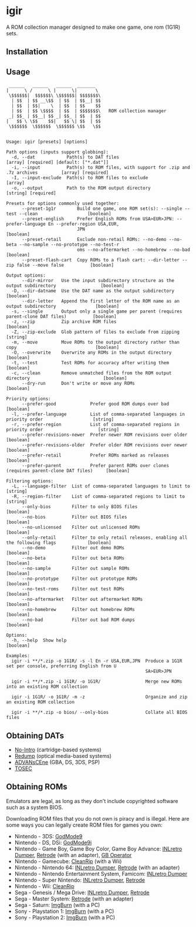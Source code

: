 # igir

A ROM collection manager designed to make one game, one rom (1G1R) sets.

## Installation

## Usage

```help
 ______   ______   ______  _______  
|      \ /      \ |      \|       \ 
 \$$$$$$|  $$$$$$\ \$$$$$$| $$$$$$$\
  | $$  | $$ __\$$  | $$  | $$__| $$
  | $$  | $$|    \  | $$  | $$    $$
  | $$  | $$ \$$$$  | $$  | $$$$$$$\   ROM collection manager
 _| $$_ | $$__| $$ _| $$_ | $$  | $$
|   $$ \ \$$    $$|   $$ \| $$  | $$
 \$$$$$$  \$$$$$$  \$$$$$$ \$$   \$$


Usage: igir [presets] [options]

Path options (inputs support globbing):
  -d, --dat            Path(s) to DAT files                            [array] [required] [default: ["*.dat"]]
  -i, --input          Path(s) to ROM files, with support for .zip and .7z archives         [array] [required]
  -I, --input-exclude  Path(s) to ROM files to exclude                                                 [array]
  -o, --output         Path to the ROM output directory                                    [string] [required]

Presets for options commonly used together:
      --preset-1g1r        Build one game, one ROM set(s): --single --test --clean                   [boolean]
      --preset-english     Prefer English ROMs from USA>EUR>JPN: --prefer-language En --prefer-region USA,EUR,
                           JPN                                                                       [boolean]
      --preset-retail      Exclude non-retail ROMs: --no-demo --no-beta --no-sample --no-prototype --no-test-r
                           oms --no-aftermarket --no-homebrew --no-bad                               [boolean]
      --preset-flash-cart  Copy ROMs to a flash cart: --dir-letter --zip false --move false          [boolean]

Output options:
      --dir-mirror   Use the input subdirectory structure as the output subdirectory                 [boolean]
  -D, --dir-datname  Use the DAT name as the output subdirectory                                     [boolean]
      --dir-letter   Append the first letter of the ROM name as an output subdirectory               [boolean]
  -s, --single       Output only a single game per parent (requires parent-clone DAT files)          [boolean]
  -z, --zip          Zip archive ROM files                                                           [boolean]
  -Z, --zip-exclude  Glob pattern of files to exclude from zipping                                    [string]
  -m, --move         Move ROMs to the output directory rather than copy                              [boolean]
  -O, --overwrite    Overwrite any ROMs in the output directory                                      [boolean]
  -t, --test         Test ROMs for accuracy after writing them                                       [boolean]
  -c, --clean        Remove unmatched files from the ROM output directory                            [boolean]
      --dry-run      Don't write or move any ROMs                                                    [boolean]

Priority options:
      --prefer-good             Prefer good ROM dumps over bad                                       [boolean]
  -l, --prefer-language         List of comma-separated languages in priority order                   [string]
  -r, --prefer-region           List of comma-separated regions in priority order                     [string]
      --prefer-revisions-newer  Prefer newer ROM revisions over older                                [boolean]
      --prefer-revisions-older  Prefer older ROM revisions over newer                                [boolean]
      --prefer-retail           Prefer ROMs marked as releases                                       [boolean]
      --prefer-parent           Prefer parent ROMs over clones (requires parent-clone DAT files)     [boolean]

Filtering options:
  -L, --language-filter  List of comma-separated languages to limit to                                [string]
  -R, --region-filter    List of comma-separated regions to limit to                                  [string]
      --only-bios        Filter to only BIOS files                                                   [boolean]
      --no-bios          Filter out BIOS files                                                       [boolean]
      --no-unlicensed    Filter out unlicensed ROMs                                                  [boolean]
      --only-retail      Filter to only retail releases, enabling all the following flags            [boolean]
      --no-demo          Filter out demo ROMs                                                        [boolean]
      --no-beta          Filter out beta ROMs                                                        [boolean]
      --no-sample        Filter out sample ROMs                                                      [boolean]
      --no-prototype     Filter out prototype ROMs                                                   [boolean]
      --no-test-roms     Filter out test ROMs                                                        [boolean]
      --no-aftermarket   Filter out aftermarket ROMs                                                 [boolean]
      --no-homebrew      Filter out homebrew ROMs                                                    [boolean]
      --no-bad           Filter out bad ROM dumps                                                    [boolean]

Options:
  -h, --help  Show help                                                                              [boolean]

Examples:
  igir -i **/*.zip -o 1G1R/ -s -l En -r USA,EUR,JPN  Produce a 1G1R set per console, preferring English from U
                                                     SA>EUR>JPN

  igir -i **/*.zip -i 1G1R/ -o 1G1R/                 Merge new ROMs into an existing ROM collection

  igir -i 1G1R/ -o 1G1R/ -m -z                       Organize and zip an existing ROM collection

  igir -i **/*.zip -o bios/ --only-bios              Collate all BIOS files
```

## Obtaining DATs

- [No-Intro](https://datomatic.no-intro.org/) (cartridge-based systems)
- [Redump](http://redump.org/) (optical media-based systems)
- [ADVANsCEne](https://www.advanscene.com/html/dats.php) (GBA, DS, 3DS, PSP)
- [TOSEC](https://www.tosecdev.org/)

## Obtaining ROMs

Emulators are legal, as long as they don't include copyrighted software such as a system BIOS.

Downloading ROM files that you do not own is piracy and is illegal. Here are some ways you can legally create ROM files for games you own:

- Nintendo - 3DS: [GodMode9](https://github.com/d0k3/GodMode9)
- Nintendo - DS, DSi: [GodMode9i](https://github.com/DS-Homebrew/GodMode9i)
- Nintendo - Game Boy, Game Boy Color, Game Boy Advance: [INLretro Dumper](https://www.infiniteneslives.com/inlretro.php), [Retrode](https://www.retrode.com/) (with an adapter), [GB Operator](https://www.epilogue.co/product/gb-operator)
- Nintendo - Gamecube: [CleanRip](https://wiibrew.org/wiki/CleanRip) (with a Wii)
- Nintendo - Nintendo 64: [INLretro Dumper](https://www.infiniteneslives.com/inlretro.php), [Retrode](https://www.retrode.com/) (with an adapter)
- Nintendo - Nintendo Entertainment System, Famicom: [INLretro Dumper](https://www.infiniteneslives.com/inlretro.php)
- Nintendo - Super Nintendo: [INLretro Dumper](https://www.infiniteneslives.com/inlretro.php), [Retrode](https://www.retrode.com/)
- Nintendo - Wii: [CleanRip](https://wiibrew.org/wiki/CleanRip)
- Sega - Genesis / Mega Drive: [INLretro Dumper](https://www.infiniteneslives.com/inlretro.php), [Retrode](https://www.retrode.com/)
- Sega - Master System: [Retrode](https://www.retrode.com/) (with an adapter)
- Sega - Saturn: [ImgBurn](https://ninite.com/ImgBurn/) (with a PC)
- Sony - Playstation 1: [ImgBurn](https://ninite.com/ImgBurn/) (with a PC)
- Sony - Playstation 2: [ImgBurn](https://ninite.com/ImgBurn/) (with a PC)
